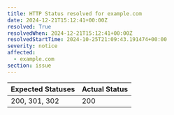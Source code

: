 ```yaml
---
title: HTTP Status resolved for example.com
date: 2024-12-21T15:12:41+00:00Z
resolved: True
resolvedWhen: 2024-12-21T15:12:41+00:00Z
resolvedStartTime: 2024-10-25T21:09:43.191474+00:00
severity: notice
affected:
  - example.com
section: issue
---
```


| Expected Statuses | Actual Status  |
|-------------------|----------------|
| 200, 301, 302 | 200 |
